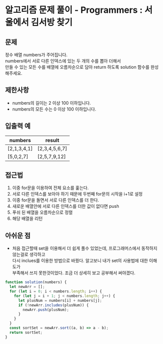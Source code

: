 # 알고리즘 문제 풀이 - Programmers : 서울에서 김서방 찾기

## 문제

정수 배열 numbers가 주어집니다. <br>
numbers에서 서로 다른 인덱스에 있는 두 개의 수를 뽑아 더해서 <br>
만들 수 있는 모든 수를 배열에 오름차순으로 담아 return 하도록 solution 함수를 완성해주세요.<br>

## 제한사항

- numbers의 길이는 2 이상 100 이하입니다. <br>
- numbers의 모든 수는 0 이상 100 이하입니다. <br>

## 입출력 예

| numbers     | result        |
| ----------- | ------------- |
| [2,1,3,4,1] | [2,3,4,5,6,7] |
| [5,0,2,7]   | [2,5,7,9,12]  |

## 접근법

1. 이중 for문을 이용하여 전체 요소를 훑는다. <br>
2. 서로 다른 인덱스를 보아야 하기 때문에 두번째 for문의 시작을 i+1로 설정 <br>
3. 이중 for문을 돌면서 서로 다른 인덱스를 더 한다.<br>
4. 새로운 배열안에 서로 다른 인덱스를 더한 값이 없다면 push <br>
5. 푸쉬 된 배열을 오름차순으로 정렬 <br>
6. 해당 배열을 리턴 <br>

## 아쉬운 점

- 처음 접근할때 set을 이용해서 더 쉽게 풀수 있었는데, 프로그래머스에서 동작하지 않는걸로 생각하고 <br>
  다시 inclues를 이용한 방법으로 바꿨다. 알고보니 내가 set의 사용법에 대한 이해도가 <br>
  부족해서 쓰지 못한것이었다. 조금 더 상세히 보고 공부해서 써야겠다. <br>

```js
function solution(numbers) {
  let newArr = [];
  for (let i = 0; i < numbers.length; i++) {
    for (let j = i + 1; j < numbers.length; j++) {
      let plusNum = numbers[i] + numbers[j];
      if (!newArr.includes(plusNum)) {
        newArr.push(plusNum);
      }
    }
  }
  const sortSet = newArr.sort((a, b) => a - b);
  return sortSet;
}
```
